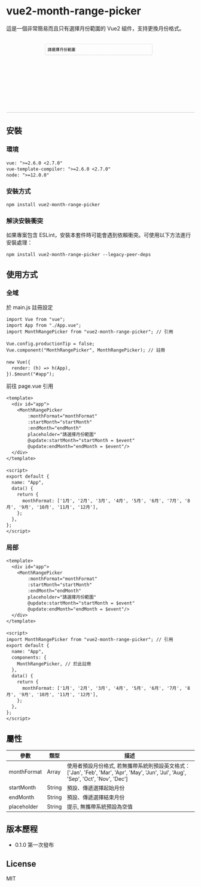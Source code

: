 # vue2-month-range-picker

這是一個非常簡易而且只有選擇月份範圍的 Vue2 組件，支持更換月份格式。

![範例](https://github.com/traveltime1221/vue2-month-range-picker/raw/main/src/assets/image/example.gif)

## 安裝

### 環境
```
vue: ">=2.6.0 <2.7.0"
vue-template-compiler: ">=2.6.0 <2.7.0"
node: ">=12.0.0"
```

### 安裝方式
```
npm install vue2-month-range-picker
```

### 解決安裝衝突
如果專案包含 ESLint，安裝本套件時可能會遇到依賴衝突。可使用以下方法進行安裝處理：
```
npm install vue2-month-range-picker --legacy-peer-deps
```


## 使用方式

### 全域
於 main.js 註冊設定
```
import Vue from "vue";
import App from "./App.vue";
import MonthRangePicker from "vue2-month-range-picker"; // 引用

Vue.config.productionTip = false;
Vue.component("MonthRangePicker", MonthRangePicker); // 註冊

new Vue({
  render: (h) => h(App),
}).$mount("#app");
```

前往 page.vue 引用
```
<template>
  <div id="app">
    <MonthRangePicker
        :monthFormat="monthFormat"
        :startMonth="startMonth"
        :endMonth="endMonth"
        placeholder="請選擇月份範圍"
        @update:startMonth="startMonth = $event"
        @update:endMonth="endMonth = $event"/>
  </div>
</template>

<script>
export default {
  name: "App",
  data() {
    return {
      monthFormat: ['1月', '2月', '3月', '4月', '5月', '6月', '7月', '8月', '9月', '10月', '11月', '12月'],
    };
  },
};
</script>
```

### 局部
```
<template>
  <div id="app">
    <MonthRangePicker
        :monthFormat="monthFormat"
        :startMonth="startMonth"
        :endMonth="endMonth"
        placeholder="請選擇月份範圍"
        @update:startMonth="startMonth = $event"
        @update:endMonth="endMonth = $event"/>
  </div>
</template>

<script>
import MonthRangePicker from "vue2-month-range-picker"; // 引用
export default {
  name: "App",
  components: {
    MonthRangePicker, // 於此註冊
  },
  data() {
    return {
      monthFormat: ['1月', '2月', '3月', '4月', '5月', '6月', '7月', '8月', '9月', '10月', '11月', '12月'],
    };
  },
};
</script>
```

## 屬性
|  參數 | 類型 | 描述 | 
| -------- | -------- | -------- | 
| monthFormat    | Array     | 使用者預設月份格式, 若無攜帶系統則預設英文格式：['Jan', 'Feb', 'Mar', 'Apr', 'May', 'Jun', 'Jul', 'Aug', 'Sep', 'Oct', 'Nov', 'Dec']    | 
| startMonth    | String     | 預設、傳遞選擇起始月份    |
| endMonth    | String     | 預設、傳遞選擇結束月份    | 
| placeholder    | String     | 提示, 無攜帶系統預設為空值    | 


## 版本歷程

* 0.1.0 第一次發布

## License
MIT
